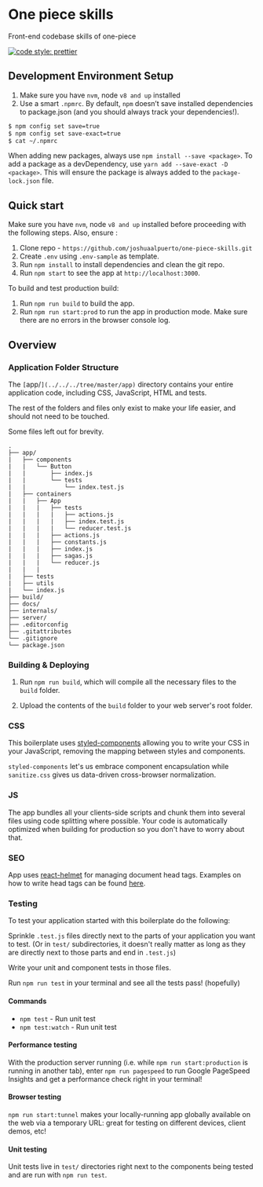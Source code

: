 # One piece skills

Front-end codebase skills of one-piece

[![code style: prettier](https://img.shields.io/badge/code_style-prettier-ff69b4.svg?style=flat-square)](https://github.com/prettier/prettier)

## Development Environment Setup

1.  Make sure you have `nvm`, node `v8 and up` installed
2.  Use a smart `.npmrc`. By default, `npm` doesn’t save installed dependencies to package.json (and you should always track your dependencies!).

```bash
$ npm config set save=true
$ npm config set save-exact=true
$ cat ~/.npmrc
```

When adding new packages, always use `npm install --save <package>`. To add a package as a devDependency, use `yarn add --save-exact -D <package>`. This will ensure the package is always added to the `package-lock.json` file.

## Quick start

Make sure you have `nvm`, node `v8 and up` installed before proceeding with the following steps. Also, ensure :

1.  Clone repo - `https://github.com/joshuaalpuerto/one-piece-skills.git`
2.  Create `.env` using `.env-sample` as template.
3.  Run `npm install` to install dependencies and clean the git repo.
4.  Run `npm start` to see the app at `http://localhost:3000`.

To build and test production build:

1.  Run `npm run build` to build the app.
2.  Run `npm run start:prod` to run the app in production mode. Make sure there are no errors in the browser console log.

## Overview

### Application Folder Structure

The `[`app/`](../../../tree/master/app)` directory contains your entire application code, including CSS, JavaScript, HTML and tests.

The rest of the folders and files only exist to make your life easier, and
should not need to be touched.

Some files left out for brevity.

```
.
├── app/
|   ├── components
|   |   └── Button
|   |       ├── index.js
|   |       └── tests
|   |           └── index.test.js
|   ├── containers
|   |   ├── App
|   |   |   ├── tests
|   |   |   |   ├── actions.js
|   |   |   |   ├── index.test.js
|   |   |   |   └── reducer.test.js
|   |   |   ├── actions.js
|   |   |   ├── constants.js
|   |   |   ├── index.js
|   |   |   ├── sagas.js
|   |   |   └── reducer.js
|   |   |
|   ├── tests
|   ├── utils
|   └── index.js
├── build/
├── docs/
├── internals/
├── server/
├── .editorconfig
├── .gitattributes
└── .gitignore
└── package.json
```

### Building & Deploying

1.  Run `npm run build`, which will compile all the necessary files to the
    `build` folder.

2.  Upload the contents of the `build` folder to your web server's root folder.

### CSS

This boilerplate uses [styled-components](https://github.com/styled-components/styled-components) allowing you to write your CSS in your JavaScript, removing the mapping between styles and components.

`styled-components` let's us embrace component encapsulation while `sanitize.css` gives us data-driven cross-browser normalization.

### JS

The app bundles all your clients-side scripts and chunk them into several files using
code splitting where possible. Your code is automatically optimized when
building for production so you don't have to worry about that.


### SEO

App uses [react-helmet](https://github.com/nfl/react-helmet) for managing document head tags. Examples on how to
write head tags can be found [here](https://github.com/nfl/react-helmet#examples).

### Testing

To test your application started with this boilerplate do the following:

Sprinkle `.test.js` files directly next to the parts of your application you want to test. (Or in `test/` subdirectories, it doesn't really matter as long as they are directly next to those parts and end in `.test.js`)

Write your unit and component tests in those files.

Run `npm run test` in your terminal and see all the tests pass! (hopefully)

#### Commands

- `npm test` - Run unit test
- `npm test:watch` - Run unit test

#### Performance testing

With the production server running (i.e. while `npm run start:production` is running in
another tab), enter `npm run pagespeed` to run Google PageSpeed Insights and
get a performance check right in your terminal!

#### Browser testing

`npm run start:tunnel` makes your locally-running app globally available on the web
via a temporary URL: great for testing on different devices, client demos, etc!

#### Unit testing

Unit tests live in `test/` directories right next to the components being tested
and are run with `npm run test`.

